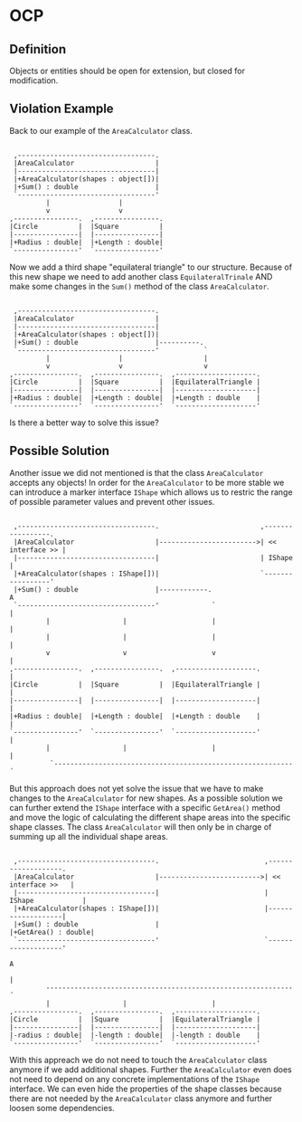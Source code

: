 ﻿# OCP

## Definition

Objects or entities should be open for extension, but closed for modification.

## Violation Example

Back to our example of the `AreaCalculator` class.

```

 ,----------------------------------.  
 |AreaCalculator                    |  
 |----------------------------------|  
 |+AreaCalculator(shapes : object[])|  
 |+Sum() : double                   |  
 `----------------------------------'  
         |                 |          
         v                 v          
,----------------.  ,----------------.
|Circle          |  |Square          |
|----------------|  |----------------|
|+Radius : double|  |+Length : double|
`----------------'  `----------------'

```

Now we add a third shape "equilateral triangle" to our structure. Because of this 
new shape we need to add another class `EquilateralTrinale` AND make some changes
in the `Sum()` method of the class `AreaCalculator`.


```

 ,----------------------------------.  
 |AreaCalculator                    |  
 |----------------------------------|  
 |+AreaCalculator(shapes : object[])|  
 |+Sum() : double                   |----------.
 `----------------------------------'           `
         |                 |                    |          
         v                 v                    v          
,----------------.  ,----------------.  ,--------------------.
|Circle          |  |Square          |  |EquilateralTriangle |
|----------------|  |----------------|  |--------------------|
|+Radius : double|  |+Length : double|  |+Length : double    |
`----------------'  `----------------'  `--------------------'

```

Is there a better way to solve this issue?

## Possible Solution

Another issue we did not mentioned is that the class `AreaCalculator` accepts
any objects! In order for the `AreaCalculator` to be more stable we can
introduce a marker interface `IShape` which allows us to restric the range of
possible parameter values and prevent other issues.

```

 ,----------------------------------.                         ,-----------------.
 |AreaCalculator                    |------------------------>| << interface >> |
 |----------------------------------|                         | IShape          |
 |+AreaCalculator(shapes : IShape[])|                         `-----------------'
 |+Sum() : double                   |------------.                     A
 `----------------------------------'             `                    |
         |                  |                     |                    |
         |                  |                     |                    |
         v                  v                     v                    |
,----------------.  ,----------------.  ,--------------------.         |
|Circle          |  |Square          |  |EquilateralTriangle |         |
|----------------|  |----------------|  |--------------------|         |
|+Radius : double|  |+Length : double|  |+Length : double    |         |
`----------------'  `----------------'  `--------------------'         |
         |                  |                     |                    |
          `-----------------------------------------------------------´

```

But this approach does not yet solve the issue that we have to make changes
to the `AreaCalculator` for new shapes. As a possible solution we can further
extend the `IShape` interface with a specific `GetArea()` method and move the
logic of calculating the different shape areas into the specific shape classes.
The class `AreaCalculator` will then only be in charge of summing up all the
individual shape areas.

```

 ,----------------------------------.                          ,-------------------.
 |AreaCalculator                    |------------------------->| << interface >>   |
 |----------------------------------|                          | IShape            |
 |+AreaCalculator(shapes : IShape[])|                          |-------------------|
 |+Sum() : double                   |                          |+GetArea() : double|
 `----------------------------------'                          `-------------------'
                                                                       A
                                                                       |
         -------------------------------------------------------------´
         |                  |                     |
,----------------.  ,----------------.  ,--------------------.
|Circle          |  |Square          |  |EquilateralTriangle |
|----------------|  |----------------|  |--------------------|
|-radius : double|  |-length : double|  |-length : double    |
`----------------'  `----------------'  `--------------------'

```

With this appreach we do not need to touch the `AreaCalculator` class anymore
if we add additional shapes. Further the `AreaCalculator` even does not need to
depend on any concrete implementations of the `IShape` interface. We can even hide the 
properties of the shape classes because there are not needed by the 
`AreaCalculator` class anymore and further loosen some dependencies.
